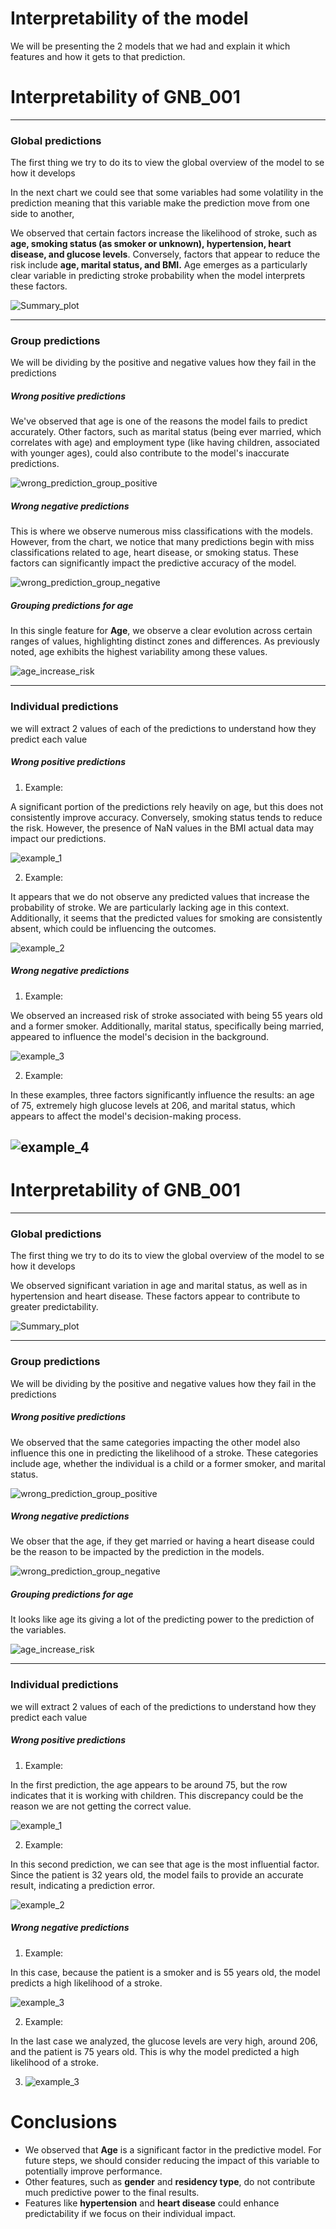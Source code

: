 # Interpretability of the model

We will be presenting the 2 models that we had and explain it which features and how it gets to that prediction.

# Interpretability of GNB_001

--------------
### Global predictions
The first thing we try to do its to view the global overview of the model to se how it develops 

In the next chart we could see  that some variables had  some volatility in the prediction meaning that this variable
make the prediction move from one side to another, 

We observed that certain factors increase the likelihood of stroke, such as **age, smoking status (as smoker or unknown), 
hypertension, heart disease, and glucose levels**. Conversely, factors that appear to reduce the risk include **age, 
marital status, and BMI.** Age emerges as a particularly clear variable in predicting stroke probability when the
model interprets these factors.

![Summary_plot](./img/001_GNB_summary_plot.png)



--------------
### Group predictions

We will be dividing by the positive and negative values how they fail in the predictions

##### Wrong positive predictions

We've observed that age is one of the reasons the model fails to predict accurately. Other factors, such as marital
status (being ever married, which correlates with age) and employment type (like having children, associated 
with younger ages), could also contribute to the model's inaccurate predictions.

![wrong_prediction_group_positive](./img/wrong_prediction_group_positive.png)

##### Wrong negative predictions

This is where we observe numerous miss classifications with the models. However, from the chart, we notice that many 
predictions begin with miss classifications related to age, heart disease, or smoking status. These factors can
significantly impact the predictive accuracy of the model.

![wrong_prediction_group_negative](./img/wrong_prediction_group_negative.png)

##### Grouping predictions for age
In this single feature for **Age**, we observe a clear evolution across certain ranges of values, highlighting distinct zones and
differences. As previously noted, age exhibits the highest variability among these values.

![age_increase_risk](./img/age_increase_risk.png)

--------------
### Individual predictions
we will extract 2 values of each of the predictions to understand how they predict each value

##### Wrong positive predictions
1. Example:

A significant portion of the predictions rely heavily on age, but this does not consistently improve accuracy. 
Conversely, smoking status tends to reduce the risk. However, the presence of NaN values in the BMI actual data 
may impact our predictions.

![example_1](./img/example_1.png)

2. Example:

It appears that we do not observe any predicted values that increase the probability of stroke. We are particularly 
 lacking age in this context. Additionally, it seems that the predicted values for smoking are consistently absent, 
which could be influencing the outcomes.

![example_2](./img/example_2.png)

##### Wrong negative predictions
1. Example:

We observed an increased risk of stroke associated with being 55 years old and a former smoker. Additionally,
marital status, specifically being married, appeared to influence the model's decision in the background.

![example_3](./img/example_3.png)

2. Example:

In these examples, three factors significantly influence the results: an age of 75, extremely high glucose levels at 206, 
and marital status, which appears to affect the model's decision-making process.

![example_4](./img/example_4.png)
-----------
# Interpretability of GNB_001

--------------
### Global predictions
The first thing we try to do its to view the global overview of the model to se how it develops 

We observed significant variation in age and marital status, as well as in hypertension and heart disease.
These factors appear to contribute to greater predictability.

![Summary_plot](./img/002_ensamble_summary_plot.png)

--------------
### Group predictions

We will be dividing by the positive and negative values how they fail in the predictions

##### Wrong positive predictions

We observed that the same categories impacting the other model also influence this one in predicting the likelihood 
of a stroke. These categories include age, whether the individual is a child or a former smoker, and marital status.

![wrong_prediction_group_positive](./img/wrong_prediction_group_negative_002_ensamble.png)

##### Wrong negative predictions

We obser that the age, if they get married or having a heart disease could be the reason to be impacted by the prediction in the models.

![wrong_prediction_group_negative](./img/wrong_prediction_group_positive_002_ensamble.png)

##### Grouping predictions for age
It looks like age its giving a lot of the predicting power to the prediction of the variables.

![age_increase_risk](./img/increasing_risk_ensamble_002.png)

--------------
### Individual predictions
we will extract 2 values of each of the predictions to understand how they predict each value

##### Wrong positive predictions
1. Example:

In the first prediction, the age appears to be around 75, but the row indicates that it is working with children. 
This discrepancy could be the reason we are not getting the correct value.

![example_1](./img/ens_002_example_1.png)

2. Example:

In this second prediction, we can see that age is the most influential factor. Since the patient is 32 years old,
the model fails to provide an accurate result, indicating a prediction error.

![example_2](./img/ens_002_example_2.png)

##### Wrong negative predictions
1. Example:

In this case, because the patient is a smoker and is 55 years old, the model predicts a high likelihood of a stroke.

![example_3](./img/ens_002_example_3.png)

2. Example:

In the last case we analyzed, the glucose levels are very high, around 206, and the patient is 75 years old. 
This is why the model predicted a high likelihood of a stroke.

3. ![example_3](./img/ens_002_example_4.png)

# Conclusions
- We observed that **Age** is a significant factor in the predictive model. For future steps, we should consider reducing the impact of this variable to potentially improve performance. 
- Other features, such as **gender** and **residency type**, do not contribute much predictive power to the final results.
- Features like **hypertension** and **heart disease** could enhance predictability if we focus on their individual impact.